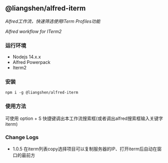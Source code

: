 ## @liangshen/alfred-iterm

*Alfred工作流，快速筛选使用ITerm Profiles功能*

*Alfred workflow for ITerm2*

### 运行环境

* Nodejs 14.x.x
* Alfred Powerpack
* Iterm2

### 安装

```
npm i -g @liangshen/alfred-iterm
```

### 使用方法

可使用 option + S 快捷键调出本工作流搜索框(或者调出alfred搜索框输入关键字 iterm)


### Change Logs

* 1.0.5 在iterm列表copy选择项目可以复制服务器的IP、打开iterm后自动在窗口的最前方


